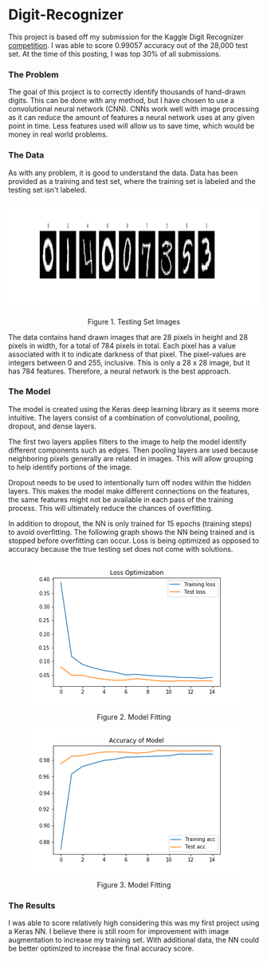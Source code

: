 # Digit-Recognizer

This project is based off my submission for the Kaggle Digit Recognizer  [competition](https://www.kaggle.com/c/digit-recognizer). I was able to score 0.99057 accuracy out of the 28,000 test set. At the time of this posting, I was top 30% of all submissions.

### The Problem
The goal of this project is to correctly identify thousands of hand-drawn digits. This can be done with any method, but I have chosen to use a convolutional neural network (CNN). CNNs work well with image processing as it can reduce the amount of features a neural network uses at any given point in time. Less features used will allow us to save time, which would be money in real world problems.


### The Data
As with any problem, it is good to understand the data. Data has been provided as a training and test set, where the training set is labeled and the testing set isn't labeled.

<p align="center">
  <img width="1440" height="216" src="./images/printout.png">
</p>
<p align="center">
<caption align="bottom">Figure 1. Testing Set Images</caption>
</p>

The data contains hand drawn images that are 28 pixels in height and 28 pixels in width, for a total of 784 pixels in total. Each pixel has a value associated with it to indicate darkness of that pixel. The pixel-values are integers between 0 and 255, inclusive. This is only a 28 x 28 image, but it has 784 features. Therefore, a neural network is the best approach.

### The Model
The model is created using the Keras deep learning library as it seems more intuitive. The layers consist of a combination of convolutional, pooling, dropout, and dense layers.

The first two layers applies filters to the image to help the model identify different components such as edges. Then pooling layers are used because neighboring pixels generally are related in images. This will allow grouping to help identify portions of the image.

Dropout needs to be used to intentionally turn off nodes within the hidden layers. This makes the model make different connections on the features, the same features might not be available in each pass of the training process. This will ultimately reduce the chances of overfitting.

In addition to dropout, the NN is only trained for 15 epochs (training steps) to avoid overfitting. The following graph shows the NN being trained and is stopped before overfitting can occur. Loss is being optimized as opposed to accuracy because the true testing set does not come with solutions.

<p align="center">
  <img width="432" height="288" src="./images/loss.png">
</p>
<p align="center">
<caption align="bottom">Figure 2. Model Fitting</caption>
</p>

<p align="center">
  <img width="432" height="288" src="./images/accuracy.png">
</p>
<p align="center">
<caption align="bottom">Figure 3. Model Fitting</caption>
</p>

### The Results
I was able to score relatively high considering this was my first project using a Keras NN. I believe there is still room for improvement with image augmentation to increase my training set. With additional data, the NN could be better optimized to increase the final accuracy score.
